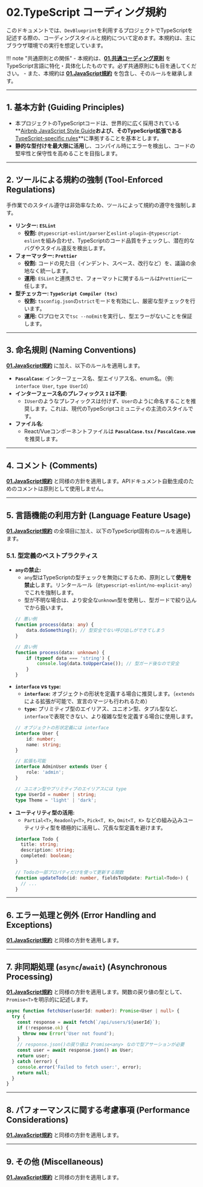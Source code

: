 # 02.TypeScript コーディング規約

このドキュメントでは、`DevBlueprint`を利用するプロジェクトでTypeScriptを記述する際の、コーディングスタイルと規約について定めます。本規約は、主にブラウザ環境での実行を想定しています。

!!! note "共通原則との関係"
    - 本規約は、**[01.共通コーディング原則](../01_共通規則/01_共通コーディング原則.md)** をTypeScript言語に特化・具体化したものです。必ず共通原則にも目を通してください。
    - また、本規約は **[01.JavaScript規約](./01_JavaScript規約.md)** を包含し、そのルールを継承します。

---

## 1. 基本方針 (Guiding Principles)

*   本プロジェクトのTypeScriptコードは、世界的に広く採用されている**[Airbnb JavaScript Style Guide](https://github.com/airbnb/javascript)**および、そのTypeScript拡張である**[TypeScript-specific rules](https://github.com/airbnb/javascript/tree/master/typescript)**に準拠することを基本とします。
*   **静的な型付けを最大限に活用**し、コンパイル時にエラーを検出し、コードの堅牢性と保守性を高めることを目指します。

---

## 2. ツールによる規約の強制 (Tool-Enforced Regulations)

手作業でのスタイル遵守は非効率なため、ツールによって規約の遵守を強制します。

*   **リンター: `ESLint`**
    *   **役割:** `@typescript-eslint/parser`と`eslint-plugin-@typescript-eslint`を組み合わせ、TypeScriptのコード品質をチェックし、潜在的なバグやスタイル違反を検出します。
*   **フォーマッター: `Prettier`**
    *   **役割:** コードの見た目（インデント、スペース、改行など）を、議論の余地なく統一します。
    *   **運用:** `ESLint`と連携させ、フォーマットに関するルールは`Prettier`に一任します。
*   **型チェッカー: `TypeScript Compiler (tsc)`**
    *   **役割:** `tsconfig.json`の`strict`モードを有効にし、厳密な型チェックを行います。
    *   **運用:** CIプロセスで`tsc --noEmit`を実行し、型エラーがないことを保証します。

---

## 3. 命名規則 (Naming Conventions)

**[01.JavaScript規約](./01_JavaScript規約.md)** に加え、以下のルールを適用します。

*   **`PascalCase`**: インターフェース名、型エイリアス名、enum名。（例: `interface User`, `type UserId`）
*   **インターフェース名のプレフィックス `I` は不要:**
    *   `IUser`のようなプレフィックスは付けず、`User`のように命名することを推奨します。これは、現代のTypeScriptコミュニティの主流のスタイルです。
*   **ファイル名**:  
    *   React/Vueコンポーネントファイルは **`PascalCase.tsx` / `PascalCase.vue`** を推奨します。  

---

## 4. コメント (Comments)

**[01.JavaScript規約](./01_JavaScript規約.md)** と同様の方針を適用します。APIドキュメント自動生成のためのコメントは原則として使用しません。

---

## 5. 言語機能の利用方針 (Language Feature Usage)

**[01.JavaScript規約](./01_JavaScript規約.md)** の全項目に加え、以下のTypeScript固有のルールを適用します。

### 5.1. 型定義のベストプラクティス
*   **`any`の禁止:**
    *   `any`型はTypeScriptの型チェックを無効にするため、原則として**使用を禁止**します。リンタールール（`@typescript-eslint/no-explicit-any`）でこれを強制します。
    *   型が不明な場合は、より安全な`unknown`型を使用し、型ガードで絞り込んでから扱います。
    ```typescript
    // 悪い例
    function process(data: any) {
        data.doSomething(); // 型安全でない呼び出しができてしまう
    }

    // 良い例
    function process(data: unknown) {
        if (typeof data === 'string') {
            console.log(data.toUpperCase()); // 型ガード後なので安全
        }
    }
    ```
*   **`interface` vs `type`:**
    *   **`interface`:** オブジェクトの形状を定義する場合に推奨します。（`extends`による拡張が可能で、宣言のマージも行われるため）
    *   **`type`:** プリミティブ型のエイリアス、ユニオン型、タプル型など、`interface`で表現できない、より複雑な型を定義する場合に使用します。
    ```typescript
    // オブジェクトの形状定義には interface
    interface User {
        id: number;
        name: string;
    }

    // 拡張も可能
    interface AdminUser extends User {
        role: 'admin';
    }

    // ユニオン型やプリミティブのエイリアスには type
    type UserId = number | string;
    type Theme = 'light' | 'dark';
    ```
*   **ユーティリティ型の活用:**
    *   `Partial<T>`, `Readonly<T>`, `Pick<T, K>`, `Omit<T, K>` などの組み込みユーティリティ型を積極的に活用し、冗長な型定義を避けます。
    ```typescript
    interface Todo {
      title: string;
      description: string;
      completed: boolean;
    }

    // Todoの一部プロパティだけを使って更新する関数
    function updateTodo(id: number, fieldsToUpdate: Partial<Todo>) {
      // ...
    }
    ```

---

## 6. エラー処理と例外 (Error Handling and Exceptions)

**[01.JavaScript規約](./01_JavaScript規約.md)** と同様の方針を適用します。

---

## 7. 非同期処理 (`async`/`await`) (Asynchronous Processing)

**[01.JavaScript規約](./01_JavaScript規約.md)** と同様の方針を適用します。関数の戻り値の型として、`Promise<T>`を明示的に記述します。

```typescript
async function fetchUser(userId: number): Promise<User | null> {
  try {
    const response = await fetch(`/api/users/${userId}`);
    if (!response.ok) {
      throw new Error('User not found');
    }
    // response.json()の戻り値は Promise<any> なので型アサーションが必要
    const user = await response.json() as User;
    return user;
  } catch (error) {
    console.error('Failed to fetch user:', error);
    return null;
  }
}
```

---

## 8. パフォーマンスに関する考慮事項 (Performance Considerations)

**[01.JavaScript規約](./01_JavaScript規約.md)** と同様の方針を適用します。

---

## 9. その他 (Miscellaneous)

**[01.JavaScript規約](./01_JavaScript規約.md)** と同様の方針を適用します。

